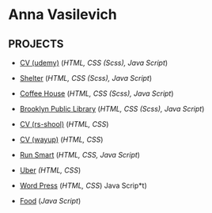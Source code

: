 # Anna Vasilevich

## PROJECTS

* [CV (udemy)](https://dzichonka.github.io/portfolio/) (*HTML, CSS (Scss), Java Script*)

* [Shelter](https://rolling-scopes-school.github.io/dzichonka-JSFEPRESCHOOL2024Q2/shelter/) (*HTML, CSS (Scss), Java Script*)

* [Coffee House](https://rolling-scopes-school.github.io/dzichonka-JSFE2023Q4/coffee-house/) (*HTML, CSS (Scss), Java Script*)

* [Brooklyn Public Library](https://famous-tulumba-2dc634.netlify.app/) (*HTML, CSS (Scss), Java Script*)

* [CV (rs-shool)](https://dzichonka.github.io/rsschool-cv/) (*HTML, CSS*)

* [CV (wayup)](https://luminous-kitten-cb359a.netlify.app/) (*HTML, CSS*)

* [Run Smart](https://lucky-monstera-896089.netlify.app/) (*HTML, CSS, Java Script*)

* [Uber](https://superb-cannoli-ae43d1.netlify.app/) *(HTML, CSS*)

* [Word Press](https://soft-madeleine-b3ad0c.netlify.app/) (*HTML, CSS*)
Java Scrip*t)

* [Food](https://resilient-youtiao-8b2fd2.netlify.app/) (*Java Script*)